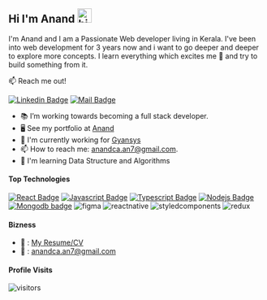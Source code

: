 ## Hi I'm Anand <img src="https://user-images.githubusercontent.com/1303154/88677602-1635ba80-d120-11ea-84d8-d263ba5fc3c0.gif" width="28px" alt="hi">

I'm Anand and I am a Passionate Web developer living in Kerala. I've been into web development for 3 years now and i want to go deeper and deeper to explore more concepts. I learn everything which excites me 🙂 and try to build something from it. 

📫 Reach me out!

[![Linkedin Badge](https://img.shields.io/badge/-anandca-0e76a8?style=flat&labelColor=0e76a8&logo=linkedin&logoColor=white)](https://www.linkedin.com/in/anand-ca/) [![Mail Badge](https://img.shields.io/badge/-anandca-c0392b?style=flat&labelColor=c0392b&logo=gmail&logoColor=white)](mailto:anandca.an7@gmail.com)

<!-- TODO: Add last video link -->

- 📚 I’m working towards becoming a full stack developer.
- 🖥️ See my portfolio at [Anand](https://anandca.tech/)
- 🚀 I'm currently working for [Gyansys](https://gyansys.com/)
- 📫 How to reach me: anandca.an7@gmail.com.
- 🧠 I'm learning Data Structure and Algorithms

#### Top Technologies

<!-- TODO: Make technologies links takes you to repositories -->

[![React Badge](https://img.shields.io/badge/-React-61DBFB?style=for-the-badge&labelColor=black&logo=react&logoColor=61DBFB)](#) [![Javascript Badge](https://img.shields.io/badge/-Javascript-F0DB4F?style=for-the-badge&labelColor=black&logo=javascript&logoColor=F0DB4F)](#) [![Typescript Badge](https://img.shields.io/badge/-Typescript-007acc?style=for-the-badge&labelColor=black&logo=typescript&logoColor=007acc)](#) [![Nodejs Badge](https://img.shields.io/badge/-Nodejs-3C873A?style=for-the-badge&labelColor=black&logo=node.js&logoColor=3C873A)](#) [![Mongodb badge](https://img.shields.io/badge/MongoDB-4EA94B?style=for-the-badge&logo=mongodb&logoColor=white)](#) ![figma](https://img.shields.io/badge/Figma-F24E1E?style=for-the-badge&logo=figma&logoColor=white) ![reactnative](https://img.shields.io/badge/React_Native-20232A?style=for-the-badge&logo=react&logoColor=61DAFB) ![styledcomponents](https://img.shields.io/badge/styled--components-DB7093?style=for-the-badge&logo=styled-components&logoColor=white) ![redux](https://img.shields.io/badge/Redux-593D88?style=for-the-badge&logo=redux&logoColor=white)

#### Bizness

- 📎 : [My Resume/CV](https://github.com/densec/densec/blob/main/resumes/anandcv.pdf)
- 📧 : anandca.an7@gmail.com

#### Profile Visits

![visitors](https://visitor-badge.glitch.me/badge?page_id=densec.densec)

